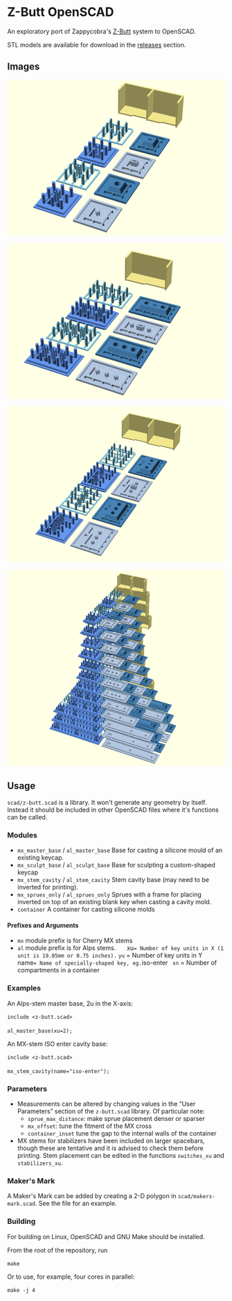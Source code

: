 # Z-Butt OpenSCAD

An exploratory port of Zappycobra's [Z-Butt](https://github.com/imyownyear/Z-Butt) system to OpenSCAD.

STL models are available for download in the [releases](https://github.com/yatara-cc/z-butt-openscad/releases) section.


## Images

![Z-Butt OpenSCAD 1u](img/z-butt-1u-family-photo.png)

![Z-Butt OpenSCAD 2u](img/z-butt-2u-family-photo.png)

![Z-Butt OpenSCAD ISO Enter](img/z-butt-iso-enter-family-photo.png)

![Z-Butt OpenSCAD Family Photo](img/z-butt-all-family-photo.png)


## Usage

`scad/z-butt.scad` is a library. It won't generate any geometry by itself. Instead it should be included in other OpenSCAD files where it's functions can be called.


### Modules


-   `mx_master_base` / `al_master_base` Base for casting a silicone mould of an existing keycap.
-   `mx_sculpt_base` / `al_sculpt_base` Base for sculpting a custom-shaped keycap
-   `mx_stem_cavity` / `al_stem_cavity` Stem cavity base (may need to be inverted for printing).
-   `mx_sprues_only` / `al_sprues_only` Sprues with a frame for placing inverted on top of an existing blank key when casting a cavity mold.
-   `container` A container for casting silicone molds


#### Prefixes and Arguments

-   `mx` module prefix is for Cherry MX stems
-   `al` module prefix is for Alps stems.
`   `xu` = Number of key units in X (1 unit is 19.05mm or 0.75 inches).
`   `yu` = Number of key units in Y
`   `name` = Name of specially-shaped key, eg. `iso-enter`
`   `xn` = Number of compartments in a container


### Examples


An Alps-stem master base, 2u in the X-axis:

```
include <z-butt.scad>

al_master_base(xu=2);
```


An MX-stem ISO enter cavity base:

```
include <z-butt.scad>

mx_stem_cavity(name="iso-enter");
```


### Parameters

-   Measurements can be altered by changing values in the “User Parameters” section of the `z-butt.scad` library. Of particular note:
    -   `sprue_max_distance`: make sprue placement denser or sparser
    -   `mx_offset`: tune the fitment of the MX cross
    -   `container_inset` tune the gap to the internal walls of the container
-   MX stems for stabilizers have been included on larger spacebars, though these are tentative and it is advised to check them before printing. Stem placement can be edited in the functions `switches_xu` and `stabilizers_xu`.


### Maker's Mark

A Maker's Mark can be added by creating a 2-D polygon in `scad/makers-mark.scad`. See the file for an example.


### Building

For building on Linux, OpenSCAD and GNU Make should be installed.

From the root of the repository, run

```
make
```

Or to use, for example, four cores in parallel:

```
make -j 4
```


